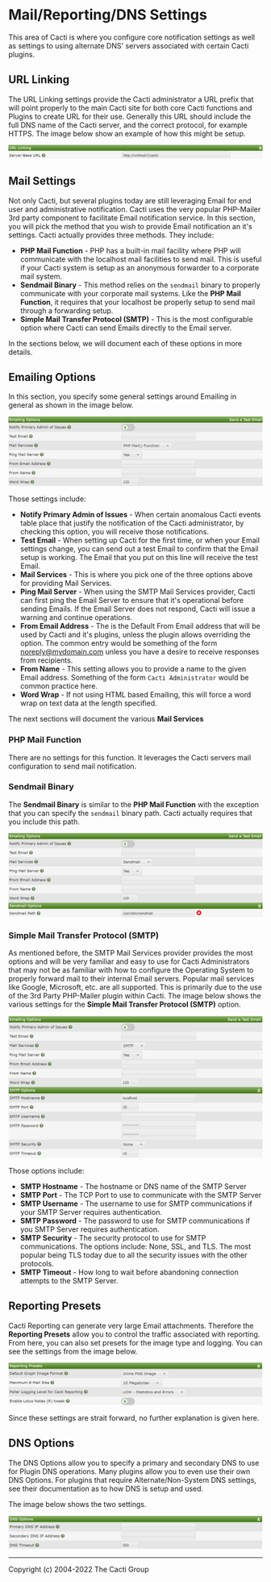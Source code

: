 # Mail/Reporting/DNS Settings

This area of Cacti is where you configure core notification settings as
well as settings to using alternate DNS' servers associated with certain
Cacti plugins.

## URL Linking

The URL Linking settings provide the Cacti administrator a URL prefix
that will point properly to the main Cacti site for both core Cacti
functions and Plugins to create URL for their use.  Generally this
URL should include the full DNS name of the Cacti server, and the
correct protocol, for example HTTPS.  The image below show an example
of how this might be setup.

![PHP Mail Function](images/settings-mrd-urls.png)

## Mail Settings

Not only Cacti, but several plugins today are still leveraging Email
for end user and administrative notification.  Cacti uses the very
popular PHP-Mailer 3rd party component to facilitate Email 
notification service.  In this section, you will pick the method
that you wish to provide Email notification an it's settings.  Cacti
actually provides three methods.  They include:

- **PHP Mail Function** - PHP has a built-in mail facility where
  PHP will communicate with the localhost mail facilities to send
  mail.  This is useful if your Cacti system is setup as an
  anonymous forwarder to a corporate mail system.
- **Sendmail Binary** - This method relies on the `sendmail` binary
  to properly communicate with your corporate mail systems.  Like
  the **PHP Mail Function**, it requires that your localhost be
  properly setup to send mail through a forwarding setup.
- **Simple Mail Transfer Protocol (SMTP)** - This is the most configurable
  option where Cacti can send Emails directly to the Email server.

In the sections below, we will document each of these options in more
details.

## Emailing Options

In this section, you specify some general settings around Emailing
in general as shown in the image below.

![PHP Mail Function](images/settings-mrd-php-mail.png)

Those settings include:

- **Notify Primary Admin of Issues** - When certain anomalous Cacti
  events table place that justify the notification of the Cacti
  administrator, by checking this option, you will receive those
  notifications.
- **Test Email** - When setting up Cacti for the first time, or when
  your Email settings change, you can send out a test Email to
  confirm that the Email setup is working.  The Email that you put on
  this line will receive the test Email.
- **Mail Services** - This is where you pick one of the three options
  above for providing Mail Services.
- **Ping Mail Server** - When using the SMTP Mail Services provider,
  Cacti can first ping the Email Server to ensure that it's operational
  before sending Emails.  If the Email Server does not respond, Cacti
  will issue a warning and continue operations.
- **From Email Address** - The is the Default From Email address that
  will be used by Cacti and it's plugins, unless the plugin allows
  overriding the option.  The common entry would be something of the
  form noreply@mydomain.com unless you have a desire to receive responses
  from recipients.
- **From Name** - This setting allows you to provide a name to the
  given Email address.  Something of the form `Cacti Administrator` would
  be common practice here.
- **Word Wrap** - If not using HTML based Emailing, this will force a
  word wrap on text data at the length specified.

The next sections will document the various **Mail Services**

### PHP Mail Function

There are no settings for this function.  It leverages the Cacti servers
mail configuration to send mail notification.

### Sendmail Binary

The **Sendmail Binary** is similar to the **PHP Mail Function** with the exception
that you can specify the `sendmail` binary path.  Cacti actually requires
that you include this path.

![Sendmail Binary](images/settings-mrd-sendmail.png)

### Simple Mail Transfer Protocol (SMTP)

As mentioned before, the SMTP Mail Services provider provides the most options
and will be very familiar and easy to use for Cacti Administrators that
may not be as familiar with how to configure the Operating System to properly
forward mail to their internal Email servers.  Popular mail services like
Google, Microsoft, etc. are all supported.  This is primarily due to the use
of the 3rd Party PHP-Mailer plugin within Cacti.  The image below shows the
various settings for the **Simple Mail Transfer Protocol (SMTP)** option.

![SMTP Mail](images/settings-mrd-smtp.png)

Those options include:

- **SMTP Hostname** - The hostname or DNS name of the SMTP Server
- **SMTP Port** - The TCP Port to use to communicate with the SMTP Server
- **SMTP Username** - The username to use for SMTP communications if your
  SMTP Server requires authentication.
- **SMTP Password** - The password to use for SMTP communications if you
  SMTP Server requires authentication.
- **SMTP Security** - The security protocol to use for SMTP communications.
  The options include: None, SSL, and TLS.  The most popular being TLS
  today due to all the security issues with the other protocols.
- **SMTP Timeout** - How long to wait before abandoning connection attempts
  to the SMTP Server.

## Reporting Presets

Cacti Reporting can generate very large Email attachments.  Therefore
the **Reporting Presets** allow you to control the traffic associated
with reporting.  From here, you can also set presets for the image type
and logging.  You can see the settings from the image below.

![Reporting Presets](images/settings-mrd-report-presets.png)

Since these settings are strait forward, no further explanation is
given here.

## DNS Options

The DNS Options allow you to specify a primary and secondary DNS to use
for Plugin DNS operations.  Many plugins allow you to even use their
own DNS Options.  For plugins that require Alternate/Non-System DNS
settings, see their documentation as to how DNS is setup and used.

The image below shows the two settings.

![DNS Options](images/settings-mrd-dns-options.png)

---
<copy>Copyright (c) 2004-2022 The Cacti Group</copy>
